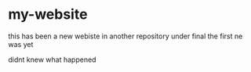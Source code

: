 
# my-website
this has been a new webiste in another repository under final
the first ne was yet

didnt knew what happened

